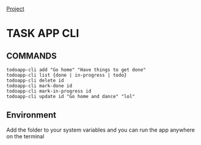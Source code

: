 [Project](https://roadmap.sh/projects/task-tracker)
# TASK APP CLI 

## COMMANDS
```shell
todoapp-cli add "Go home" "Have things to get done"
todoapp-cli list {done | in-progress | todo}
todoapp-cli delete id
todoapp-cli mark-done id
todoapp-cli mark-in-progress id
todoapp-cli update id "Go home and dance" "lol"
```

## Environment
Add the folder to your system variables and you can run the app anywhere on the terminal
